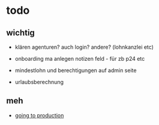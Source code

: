 # todo

## wichtig

- klären agenturen? auch login? andere? (lohnkanzlei etc)

- onboarding ma anlegen notizen feld - für zb p24 etc

- mindestlohn und berechtigungen auf admin seite

- urlaubsberechnung

## meh

- [going to production](https://nextjs.org/docs/going-to-production)
